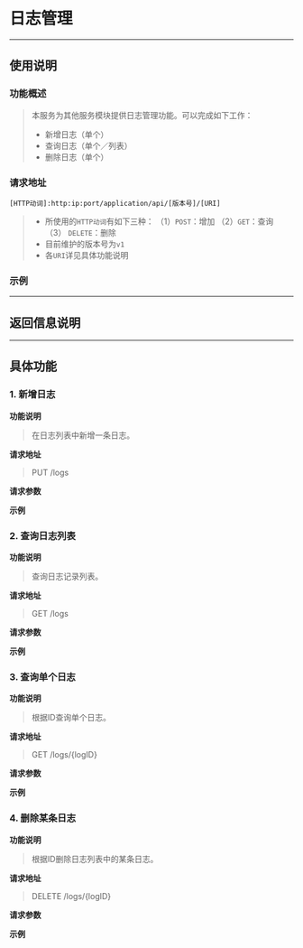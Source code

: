 # 日志管理

---

## 使用说明

### 功能概述
> 本服务为其他服务模块提供日志管理功能。可以完成如下工作：
> - 新增日志（单个）
> - 查询日志（单个／列表）
> - 删除日志（单个）

### 请求地址
    [HTTP动词]:http:ip:port/application/api/[版本号]/[URI]

> - 所使用的`HTTP动词`有如下三种：
    （1）`POST`：增加
    （2）`GET`：查询
    （3） `DELETE`：删除
> - 目前维护的版本号为`v1`
> - 各`URI`详见具体功能说明

### 示例


----------
## 返回信息说明


----------
## 具体功能

### 1. 新增日志
**功能说明** 
> 在日志列表中新增一条日志。

**请求地址**
> PUT /logs

**请求参数**

**示例**


### 2. 查询日志列表
**功能说明** 
> 查询日志记录列表。

**请求地址**
> GET /logs

**请求参数**

**示例**

### 3. 查询单个日志
**功能说明** 
> 根据ID查询单个日志。

**请求地址**
> GET /logs/{logID}

**请求参数**

**示例**

### 4. 删除某条日志
**功能说明** 
> 根据ID删除日志列表中的某条日志。

**请求地址**
> DELETE /logs/{logID}

**请求参数**

**示例**
